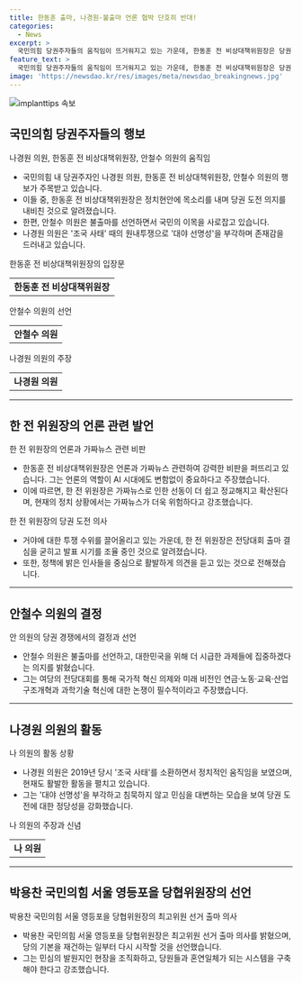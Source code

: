 ```yaml
---
title: 한동훈 출마, 나경원·불출마 언론 협박 단호히 반대!
categories:
  - News
excerpt: >
  국민의힘 당권주자들의 움직임이 뜨거워지고 있는 가운데, 한동훈 전 비상대책위원장은 당권 도전을 선언하고, 안철수 의원은 불출마를 선언했다. 나경원 의원은 '조국 사태' 원내투쟁으로 주목을 받았으며, 한 전 위원장은 언론재갈법과 가짜뉴스에 대한 비판을 펼치며 당내 투쟁을 거세게 펼치고 있다. 이에 대한 당내 응답과 대응을 앞두고 전당대회를 준비하고 있는 양상으로 보인다.
feature_text: >
  국민의힘 당권주자들의 움직임이 뜨거워지고 있는 가운데, 한동훈 전 비상대책위원장은 당권 도전을 선언하고, 안철수 의원은 불출마를 선언했다. 나경원 의원은 '조국 사태' 원내투쟁으로 주목을 받았으며, 한 전 위원장은 언론재갈법과 가짜뉴스에 대한 비판을 펼치며 당내 투쟁을 거세게 펼치고 있다. 이에 대한 당내 응답과 대응을 앞두고 전당대회를 준비하고 있는 양상으로 보인다.
image: 'https://newsdao.kr/res/images/meta/newsdao_breakingnews.jpg'
---
```


<p><img src="https://newsdao.kr/res/images/meta/newsdao_breakingnews.jpg" alt="implanttips 속보" /></p>

<h2 data-ke-size="size26">국민의힘 당권주자들의 행보</h2>

<p data-ke-size="size16">나경원 의원, 한동훈 전 비상대책위원장, 안철수 의원의 움직임</p>

<ul>
  <li>국민의힘 내 당권주자인 나경원 의원, 한동훈 전 비상대책위원장, 안철수 의원의 행보가 주목받고 있습니다. </li>
  <li>이들 중, 한동훈 전 비상대책위원장은 정치현안에 목소리를 내며 당권 도전 의지를 내비친 것으로 알려졌습니다.</li>
  <li>한편, 안철수 의원은 불출마를 선언하면서 국민의 이목을 사로잡고 있습니다.</li>
  <li>나경원 의원은 '조국 사태' 때의 원내투쟁으로 '대야 선명성'을 부각하며 존재감을 드러내고 있습니다.</li>
</ul>

<p data-ke-size="size16">한동훈 전 비상대책위원장의 입장문</p>

<table>
  <tr>
    <td style="text-align: center; height: 17px;"><b>한동훈 전 비상대책위원장</b></td>
  </tr>
</table>

<p data-ke-size="size16">안철수 의원의 선언</p>

<table>
  <tr>
    <td style="text-align: center; height: 17px;"><b>안철수 의원</b></td>
  </tr>
</table>

<p data-ke-size="size16">나경원 의원의 주장</p>

<table>
  <tr>
    <td style="text-align: center; height: 17px;"><b>나경원 의원</b></td>
  </tr>
</table>

<hr data-ke-size="wide">

<h2 data-ke-size="size26">한 전 위원장의 언론 관련 발언</h2>

<p data-ke-size="size16">한 전 위원장의 언론과 가짜뉴스 관련 비판</p>

<ul>
  <li>한동훈 전 비상대책위원장은 언론과 가짜뉴스 관련하여 강력한 비판을 퍼뜨리고 있습니다. 그는 언론의 역할이 AI 시대에도 변함없이 중요하다고 주장했습니다.</li>
  <li>이에 따르면, 한 전 위원장은 가짜뉴스로 인한 선동이 더 쉽고 정교해지고 확산된다며, 현재의 정치 상황에서는 가짜뉴스가 더욱 위험하다고 강조했습니다.</li>
</ul>

<p data-ke-size="size16">한 전 위원장의 당권 도전 의사</p>

<ul>
  <li>거야에 대한 투쟁 수위를 끌어올리고 있는 가운데, 한 전 위원장은 전당대회 출마 결심을 굳히고 발표 시기를 조율 중인 것으로 알려졌습니다.</li>
  <li>또한, 정책에 밝은 인사들을 중심으로 활발하게 의견을 듣고 있는 것으로 전해졌습니다.</li>
</ul>

<hr data-ke-size="wide">

<h2 data-ke-size="size26">안철수 의원의 결정</h2>

<p data-ke-size="size16">안 의원의 당권 경쟁에서의 결정과 선언</p>

<ul>
  <li>안철수 의원은 불출마를 선언하고, 대한민국을 위해 더 시급한 과제들에 집중하겠다는 의지를 밝혔습니다.</li>
  <li>그는 여당의 전당대회를 통해 국가적 혁신 의제와 미래 비전인 연금·노동·교육·산업구조개혁과 과학기술 혁신에 대한 논쟁이 필수적이라고 주장했습니다.</li>
</ul>

<hr data-ke-size="wide">

<h2 data-ke-size="size26">나경원 의원의 활동</h2>

<p data-ke-size="size16">나 의원의 활동 상황</p>

<ul>
  <li>나경원 의원은 2019년 당시 '조국 사태'를 소환하면서 정치적인 움직임을 보였으며, 현재도 활발한 활동을 펼치고 있습니다.</li>
  <li>그는 '대야 선명성'을 부각하고 침묵하지 않고 민심을 대변하는 모습을 보여 당권 도전에 대한 정당성을 강화했습니다.</li>
</ul>

<p data-ke-size="size16">나 의원의 주장과 신념</p>

<table>
  <tr>
    <td style="text-align: center; height: 17px;"><b>나 의원</b></td>
  </tr>
</table>

<hr data-ke-size="wide">

<h2 data-ke-size="size26">박용찬 국민의힘 서울 영등포을 당협위원장의 선언</h2>

<p data-ke-size="size16">박용찬 국민의힘 서울 영등포을 당협위원장의 최고위원 선거 출마 의사</p>

<ul>
  <li>박용찬 국민의힘 서울 영등포을 당협위원장은 최고위원 선거 출마 의사를 밝혔으며, 당의 기본을 재건하는 일부터 다시 시작할 것을 선언했습니다.</li>
  <li>그는 민심의 발원지인 현장을 조직화하고, 당원들과 혼연일체가 되는 시스템을 구축해야 한다고 강조했습니다.</li>
</ul>

